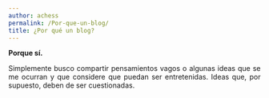 ```yaml
---
author: achess
permalink: /Por-que-un-blog/
title: ¿Por qué un blog?
---
```


<strong>Porque sí.</strong>
<p align="justify">
Simplemente busco compartir pensamientos vagos o algunas ideas que se me ocurran y que considere que puedan ser entretenidas. Ideas que, por supuesto, deben de ser cuestionadas. 
</p>